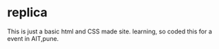 # replica
This is just a basic html and CSS made site.
learning, so coded this for a event in AIT,pune.
